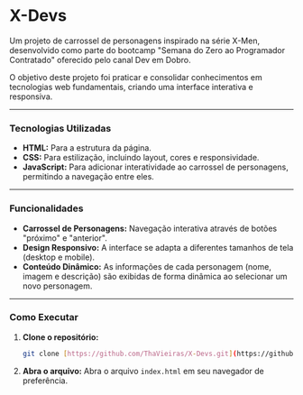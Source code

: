 # X-Devs

Um projeto de carrossel de personagens inspirado na série X-Men, desenvolvido como parte do bootcamp "Semana do Zero ao Programador Contratado" oferecido pelo canal Dev em Dobro.

O objetivo deste projeto foi praticar e consolidar conhecimentos em tecnologias web fundamentais, criando uma interface interativa e responsiva.



---

### Tecnologias Utilizadas

* **HTML:** Para a estrutura da página.
* **CSS:** Para estilização, incluindo layout, cores e responsividade.
* **JavaScript:** Para adicionar interatividade ao carrossel de personagens, permitindo a navegação entre eles.

---

### Funcionalidades

* **Carrossel de Personagens:** Navegação interativa através de botões "próximo" e "anterior".
* **Design Responsivo:** A interface se adapta a diferentes tamanhos de tela (desktop e mobile).
* **Conteúdo Dinâmico:** As informações de cada personagem (nome, imagem e descrição) são exibidas de forma dinâmica ao selecionar um novo personagem.

---

### Como Executar

1.  **Clone o repositório:**
    ```bash
    git clone [https://github.com/ThaVieiras/X-Devs.git](https://github.com/ThaVieiras/X-Devs.git)
    ```
2.  **Abra o arquivo:**
    Abra o arquivo `index.html` em seu navegador de preferência.
